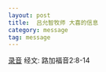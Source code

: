 ```yaml
---
layout: post
title:  吕允智牧师 大喜的信息 
category: message
tag: message
---
```


[录音](http://media.wcec-home.org/audio/message/20141221_Lu.mp3)  经文: 路加福音2:8-14
